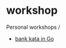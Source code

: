 # workshop

Personal workshops /

- [bank kata in Go](https://github.com/dc0d/workshop/tree/go_bank_kata)